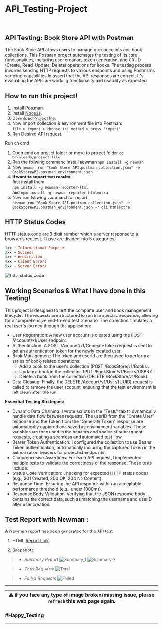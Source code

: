 

# API_Testing-Project
<br>

## API Testing: Book Store API with Postman
The Book Store API allows users to manage user accounts and book collections. This Postman project automates the testing of its core functionalities, including user creation, token generation, and CRUD (Create, Read, Update, Delete) operations for books.
The testing process involves sending HTTP requests to various endpoints and using Postman's scripting capabilities to assert that the API responses are correct. It's evaluating the APIs are working functionality and usability as expected. 


## How to run this project!
1. Install [Postman](https://www.postman.com/).
2. Install [Node.js](https://nodejs.org/en/).
3. Download [Project file](https://drive.google.com/drive/folders/1hCYHS0JpTDOfTgHciJg2AcSoSOjlgw5D?usp=drive_link).
4. Now Import collection & environment file into Postman: \
`file > import > choose the method > press 'import'`
5. Run Desired API request.

Run on cmd
1. Open cmd on project folder or move to project folder `cd Downloads/project_file`
2. Run the follwing command 
Install newman `npm install -g newman`
3. Now 
`newman run "Book Store API.postman_collection.json" -e BookStoreAPI.postman_environment.json`
4. **If want to export test results** \
   first install them \
   `npm install -g newman-reporter-html` \
 and `npm install -g newman-reporter-htmlextra`
6. Now run follwing command for report \
`newman run "Book Store API.postman_collection.json" -e BookStoreAPI.postman_environment.json -r cli,htmlextra`

## HTTP Status Codes
HTTP status code are 3 digit number which a server response to a browser’s request.
Those are divided into 5 categories.
```ruby
1xx - Informational Purpose
2xx - Success
3xx - Redirection
4xx - Client Errors
5xx - Server Errors
```
![http_status_code](https://drive.google.com/uc?export=view&id=1iwy6FJw2krnOtpOmMhhHocFpXgfguTBM)


## Working Scenarios & What I have done in this Testing!
This project is designed to test the complete user and book management lifecycle. The requests are structured to run in a specific sequence, allowing for a comprehensive end-to-end test scenario.
The collection simulates a real user's journey through the application:
* User Registration: A new user account is created using the POST /Account/v1/User endpoint.
* Authentication: A POST /Account/v1/GenerateToken request is sent to get an authentication token for the newly created user.
* Book Management: The token and userId are then used to perform a series of book-related operations:
   * Add a book to the user's collection (POST /BookStore/v1/Books).
   * Update a book in the collection (PUT /BookStore/v1/Books/{ISBN}).
   * Delete a book from the collection (DELETE /BookStore/v1/Book).
* Data Cleanup: Finally, the DELETE /Account/v1/User/{UUID} request is called to remove the user account, ensuring that the test environment is left clean after the run.

**Essential Testing Strategies:**
* Dynamic Data Chaining: I wrote scripts in the "Tests" tab to dynamically handle data flow between requests. The userID from the "Create User" response and the Token from the "Generate Token" response are automatically captured and saved as environment variables. These variables are then used in the headers and bodies of subsequent requests, creating a seamless and automated test flow.
* Bearer Token Authentication: I configured the collection to use Bearer Token authentication, automatically including the captured Token in the authorization headers for protected endpoints.
* Comprehensive Assertions: For each API request, I implemented multiple tests to validate the correctness of the response. These tests include:
* Status Code Verification: Checking for expected HTTP status codes (e.g., 201 Created, 200 OK, 204 No Content).
* Response Time: Ensuring the API responds within an acceptable performance threshold (e.g., under 1000ms).
* Response Body Validation: Verifying that the JSON response body contains the correct data, such as matching the username and userID after user creation.


## Test Report with Newman :
A Newman report has been generated for the API test
1. HTML [Report Link](https://drive.google.com/file/d/1794W1L0uiT9apGCwAq2MdxYEkj3KhbaZ/view?usp=drive_link)

2. Snapshots:
> * *Summary Report*
![Summary_1](https://drive.google.com/uc?export=view&id=14HdYjkfEaPRc_rqHAoBOZUacDZyUQg6V)
![Summary-2](https://drive.google.com/uc?export=view&id=1skl2J-Z9jh3ewYNUh96nWixJ51w6MhwB)

> * *Total Requests*
![Total](https://drive.google.com/uc?export=view&id=1LHt450wfD8k6KhoX8Dqu-639RffVdvuG)


> * *Failed Requests*
![Failed](https://drive.google.com/uc?export=view&id=1nkKnx_Oct2FuAL52KhIcdS77fz3Cnkw-)

---
|:warning: **if you face any type of image broken/missing issue, please `refresh` this web page again.**|
| --- |

### **#Happy_Testing**
---

